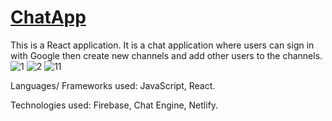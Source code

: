 # [ChatApp](https://l20-chat.netlify.app/)
This is a React application. It is a chat application where users can sign in with Google then create new channels and add other users to the channels. 
![1](https://user-images.githubusercontent.com/49761123/126062742-7e3417d0-e49e-4c44-9e55-121c54b90743.jpg)
![2](https://user-images.githubusercontent.com/49761123/126062746-3d45ba6a-fbeb-43d1-9385-b6e92b122d00.jpg)
![11](https://user-images.githubusercontent.com/49761123/127599534-ac231bf2-7a0b-4b53-ab71-e8e6360ca9f2.jpg)


Languages/ Frameworks used: JavaScript, React. 

Technologies used: Firebase, Chat Engine, Netlify.
